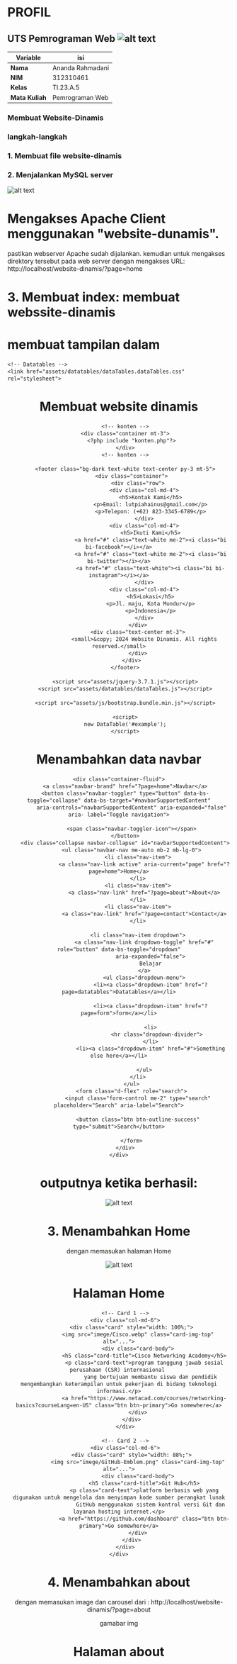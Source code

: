 # PROFIL
## UTS Pemrograman Web ![alt text](PHP-Logo-Free-Download-PNG.png)
| Variable           |       isi           |
| -------------------|---------------------|
| **Nama**           | Ananda Rahmadani    |
| **NIM**            | 312310461           |
| **Kelas**          | TI.23.A.5           |
| **Mata Kuliah**    | Pemrograman Web     |

### Membuat Website-Dinamis
### langkah-langkah
### 1. Membuat file website-dinamis


### 2. Menjalankan  MySQL server
![alt text](mysql.png)


# Mengakses Apache Client menggunakan "website-dunamis".
pastikan webserver Apache sudah dijalankan. kemudian untuk mengakses direktory tersebut pada web server dengan mengakses URL:
http://localhost/website-dinamis/?page=home

# 3. Membuat index: membuat webssite-dinamis

# membuat tampilan dalam

<!doctype html>
<html lang="en">

<head>
    <meta charset="utf-8">
    <meta name="viewport" content="width=device-width, initial-scale=1">
    <title>Bootstrap demo</title>
    <!-- Bootstrap -->
    <link href="assets/css/bootstrap.min.css" rel="stylesheet">

    <!-- Datatables -->
    <link href="assets/datatables/dataTables.dataTables.css" rel="stylesheet">
</head>

<body>
    <header>
        <h1 class="text-center p-3">Membuat website dinamis</h1>
        <!-- navbar -->
        <?php include "includes/navbar.php" ?>
        <!-- ./navbar -->

        <!-- konten -->
        <div class="container mt-3">
            <?php include "konten.php"?>
        </div>
        <!-- konten -->

        <footer class="bg-dark text-white text-center py-3 mt-5">
            <div class="container">
                <div class="row">
                    <div class="col-md-4">
                        <h5>Kontak Kami</h5>
                        <p>Email: lutpiahainus@gmail.com</p>
                        <p>Telepon: (+62) 823-3345-6789</p>
                    </div>
                    <div class="col-md-4">
                        <h5>Ikuti Kami</h5>
                        <a href="#" class="text-white me-2"><i class="bi bi-facebook"></i></a>
                        <a href="#" class="text-white me-2"><i class="bi bi-twitter"></i></a>
                        <a href="#" class="text-white"><i class="bi bi-instagram"></i></a>
                    </div>
                    <div class="col-md-4">
                        <h5>Lokasi</h5>
                        <p>Jl. maju, Kota Mundur</p>
                        <p>Indonesia</p>
                    </div>
                </div>
                <div class="text-center mt-3">
                    <small>&copy; 2024 Website Dinamis. All rights reserved.</small>
                </div>
            </div>
        </footer>

        <script src="assets/jquery-3.7.1.js"></script>
        <script src="assets/datatables/dataTables.js"></script>

        <script src="assets/js/bootstrap.bundle.min.js"></script>

        <script>
        new DataTable('#example');
        </script>

</body>

</html>


# Menambahkan data navbar

<nav class="navbar bg-dark navbar-expand-md bg-body-tertiary" data-bs- theme="dark">

    <div class="container-fluid">
        <a class="navbar-brand" href="?page=home">Navbar</a>
        <button class="navbar-toggler" type="button" data-bs-toggle="collapse" data-bs-target="#navbarSupportedContent"
            aria-controls="navbarSupportedContent" aria-expanded="false" aria- label="Toggle navigation">

            <span class="navbar-toggler-icon"></span>
        </button>
        <div class="collapse navbar-collapse" id="navbarSupportedContent">
            <ul class="navbar-nav me-auto mb-2 mb-lg-0">
                <li class="nav-item">
                    <a class="nav-link active" aria-current="page" href="?page=home">Home</a>
                </li>
                <li class="nav-item">
                    <a class="nav-link" href="?page=about">About</a>
                </li>
                <li class="nav-item">
                    <a class="nav-link" href="?page=contact">Contact</a>
                </li>

                <li class="nav-item dropdown">
                    <a class="nav-link dropdown-toggle" href="#" role="button" data-bs-toggle="dropdown"
                        aria-expanded="false">
                        Belajar
                    </a>
                    <ul class="dropdown-menu">
                        <li><a class="dropdown-item" href="?page=datatables">Datatables</a></li>

                        <li><a class="dropdown-item" href="?page=form">form</a></li>

                        <li>
                            <hr class="dropdown-divider">
                        </li>
                        <li><a class="dropdown-item" href="#">Something else here</a></li>

                    </ul>
                </li>
            </ul>
            <form class="d-flex" role="search">
                <input class="form-control me-2" type="search" placeholder="Search" aria-label="Search">

                <button class="btn btn-outline-success" type="submit">Search</button>

            </form>
        </div>
    </div>
</nav>

# outputnya ketika berhasil:

![alt text](navbar.png)

# 3. Menambahkan Home
dengan memasukan halaman Home

![alt text](image/image.png)

<h1>Halaman Home</h1>
<div class="container">
    <div class="row">
        
        <!-- Card 1 -->
        <div class="col-md-6">
            <div class="card" style="width: 100%;">
                <img src="imege/Cisco.webp" class="card-img-top" alt="...">
                <div class="card-body">
                    <h5 class="card-title">Cisco Networking Academy</h5>
                    <p class="card-text">program tanggung jawab sosial perusahaan (CSR) internasional 
                        yang bertujuan membantu siswa dan pendidik mengembangkan keterampilan untuk pekerjaan di bidang teknologi informasi.</p>
                    <a href="https://www.netacad.com/courses/networking-basics?courseLang=en-US" class="btn btn-primary">Go somewhere</a>
                </div>
            </div>
        </div>

        <!-- Card 2 -->
        <div class="col-md-6">
            <div class="card" style="width: 88%;">
                <img src="imege/GitHub-Emblem.png" class="card-img-top" alt="...">
                <div class="card-body">
                    <h5 class="card-title">Git Hub</h5>
                    <p class="card-text">platform berbasis web yang digunakan untuk mengelola dan menyimpan kode sumber perangkat lunak
                        GitHub menggunakan sistem kontrol versi Git dan layanan hosting internet.</p>
                    <a href="https://github.com/dashboard" class="btn btn-primary">Go somewhere</a>
                </div>
            </div>
        </div>
    </div>
</div>

# 4. Menambahkan about
dengan memasukan image dan carousel dari :
http://localhost/website-dinamis/?page=about

gamabar img

<h1>Halaman about</h1>
<!DOCTYPE html>
<html lang="id">

<head>
    <meta charset="UTF-8">
    <meta name="viewport" content="width=device-width, initial-scale=1.0">
    <title>Profil - Ananda Rahmadani</title>
    <style>
    /* CSS untuk styling foto dan teks */
    .profile-container {
        text-align: center;
        margin-top: 20px;
    }

    .profile-img {
        width: 150px;
        /* ukuran foto */
        height: 150px;
        border-radius: 50%;
        /* membuat foto menjadi bulat */
        object-fit: cover;
        border: 3px solid #007bff;
        /* warna border */
    }

    .profile-name {
        font-size: 1.5em;
        font-weight: bold;
    }

    .profile-university {
        font-size: 1em;
        color: #555;
    }
    </style>
</head>

<body>
    
    <div class="profile-container">
        <!-- Foto Profil -->
        <img src="imege/Profil.nnda.jpeg" class="profile-img"
            alt="Ananda Rahmadani">

        <!-- Nama dan Universitas -->
        <h2 class="profile-name">Ananda Rahmadani</h2>
        <p class="profile-university">Jl. Pelita , Kota Bangsa</p>
    </div>
    <div id="carouselExampleCaptions" class="carousel slide">
        <div class="carousel-indicators">
            <button type="button" data-bs-target="#carouselExampleCaptions" data-bs-slide-to="0" class="active"
                aria-current="true" aria-label="Slide 1"></button>
            <button type="button" data-bs-target="#carouselExampleCaptions" data-bs-slide-to="1"
                aria-label="Slide 2"></button>
            <button type="button" data-bs-target="#carouselExampleCaptions" data-bs-slide-to="2"
                aria-label="Slide 3"></button>
        </div>
        <div class="carousel-inner">
            <div class="carousel-item active">
                <img src="imege/UPB.jpeg" class="d-block w-100" alt="...">
                <div class="carousel-caption d-none d-md-block">
                    <h5>University</h5>
                    <p>Kalimalang.</p>
                </div>
    </div>
</body>

</html>

# Membuat Data Tables Belajar
berikan Skrip untuk Data Tables Belajar yang mengacu pada:
https://datatables.net/examples/basic_init/zero_configuration.html

# Membuat Form Belajar
menambahkan form dari:
https://getbootstrap.com/docs/5.3/forms/overview/#overview

## KAMSIA
